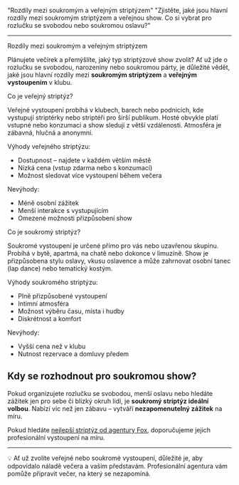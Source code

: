 "Rozdíly mezi soukromým a veřejným striptýzem"
"Zjistěte, jaké jsou hlavní rozdíly mezi soukromým striptýzem a veřejnou show. Co si vybrat pro rozlučku se svobodou nebo soukromou oslavu?"

---

 Rozdíly mezi soukromým a veřejným striptýzem

Plánujete večírek a přemýšlíte, jaký typ striptýzové show zvolit? Ať už jde o rozlučku se svobodou, narozeniny nebo soukromou párty, je důležité vědět, jaké jsou hlavní rozdíly mezi **soukromým striptýzem** a **veřejným vystoupením** v klubu.

 Co je veřejný striptýz?

Veřejné vystoupení probíhá v klubech, barech nebo podnicích, kde vystupují striptérky nebo striptéři pro širší publikum. Hosté obvykle platí vstupné nebo konzumaci a show sledují z větší vzdálenosti. Atmosféra je zábavná, hlučná a anonymní.

 Výhody veřejného striptýzu:
- Dostupnost – najdete v každém větším městě
- Nízká cena (vstup zdarma nebo s konzumací)
- Možnost sledovat více vystoupení během večera

 Nevýhody:
- Méně osobní zážitek
- Menší interakce s vystupujícím
- Omezené možnosti přizpůsobení show

 Co je soukromý striptýz?

Soukromé vystoupení je určené přímo pro vás nebo uzavřenou skupinu. Probíhá v bytě, apartmá, na chatě nebo dokonce v limuzíně. Show je přizpůsobena stylu oslavy, vkusu oslavence a může zahrnovat osobní tanec (lap dance) nebo tematický kostým.

 Výhody soukromého striptýzu:
- Plně přizpůsobené vystoupení
- Intimní atmosféra
- Možnost výběru času, místa i hudby
- Diskrétnost a komfort

 Nevýhody:
- Vyšší cena než v klubu
- Nutnost rezervace a domluvy předem

## Kdy se rozhodnout pro soukromou show?

Pokud organizujete rozlučku se svobodou, menší oslavu nebo hledáte zážitek jen pro sebe či blízký okruh lidí, je **soukromý striptýz ideální volbou**. Nabízí víc než jen zábavu – vytváří **nezapomenutelný zážitek** na míru.
 
Pokud hledáte [nejlepší striptýz od agentury Fox](https://www.agenturafox.cz), doporučujeme jejich profesionální vystoupení na míru.

---

💡 Ať už zvolíte veřejné nebo soukromé vystoupení, důležité je, aby odpovídalo náladě večera a vašim představám. Profesionální agentura vám pomůže připravit večer, na který se nezapomíná.
